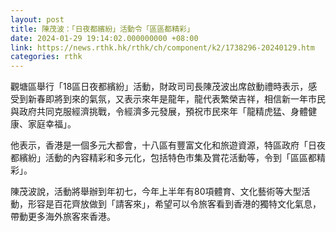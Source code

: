 ```yaml
---
layout: post
title: 陳茂波：「日夜都繽紛」活動令「區區都精彩」
date: 2024-01-29 19:14:02.000000000 +08:00
link: https://news.rthk.hk/rthk/ch/component/k2/1738296-20240129.htm
categories: rthk
---
```


觀塘區舉行「18區日夜都繽紛」活動，財政司司長陳茂波出席啟動禮時表示，感受到新春即將到來的氣氛，又表示來年是龍年，龍代表繁榮吉祥，相信新一年市民與政府共同克服經濟挑戰，令經濟多元發展，預祝市民來年「龍精虎猛、身體健康、家庭幸福」。

他表示，香港是一個多元大都會，十八區有豐富文化和旅遊資源，特區政府「日夜都繽紛」活動的內容精彩和多元化，包括特色市集及賞花活動等，令到「區區都精彩」。

陳茂波說，活動將舉辦到年初七，今年上半年有80項體育、文化藝術等大型活動，形容是百花齊放做到「請客來」，希望可以令旅客看到香港的獨特文化氣息，帶動更多海外旅客來香港。
